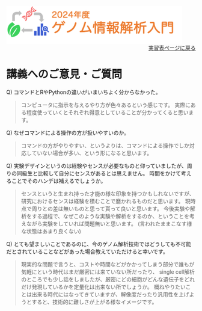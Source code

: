 <img src="https://github.com/CropEvol/lecture/blob/master/textbook_2024/images/logo.png?raw=true" alt="2024年度ゲノム情報解析入門" height="100px" align="middle">

<div align="right"><a href="https://github.com/CropEvol/lecture#section2">実習表ページに戻る</a></div>

# 講義へのご意見・ご質問

Q) コマンドとRやPythonの違いがいまいちよく分からなかった。

> コンピュータに指示を与えるやり方が色々あるという感じです。
> 実際にある程度使っていくとそれぞれ得意としていることが分かってくると思います。

Q) なぜコマンドによる操作の方が扱いやすいのか。

> コマンドの方がやりやすい、というよりは、コマンドによる操作でしか対応していない場合が多い、という形になると思います。

Q) 実験デザインというのは経験やセンスが必要なものと仰っていましたが、周りの同級生と比較して自分にセンスがあるとは思えません。
時間をかけて考えることでそのハンデは補えるでしょうか。

> センスというと生まれ持った才能の様な印象を持つかもしれないですが、研究におけるセンスは経験を積むことで磨かれるものだと思います。
> 現時点で周りとの差は無いものと思って貰って良いと思います。
> 今後実験や解析をする過程で、なぜこのような実験や解析をするのか、ということを考えながら実験をしていれば問題無いと思います。
> (言われたままこなす様な状態はあまり良くない)

Q) とても望ましいことであるのに、今のゲノム解析技術ではどうしても不可能だとされていることなどがあった場合教えていただけると幸いです。

> 現実的な問題で言うと、コストや時間などがかかってしまう部分で誰もが気軽にという時代はまだ厳密には来ていない所だったり、
> single cell解析のところでも少し話をしましたが、厳密にどの細胞がどんな遺伝子をどれだけ発現しているかを定量化は出来ない所でしょうか。
> 概ねやりたいことは出来る時代にはなってきていますが、解像度だったり汎用性を上げようとすると、技術的に難しさが上がる様なイメージです。
